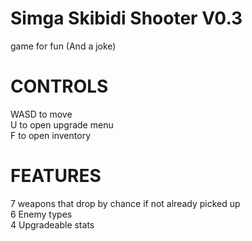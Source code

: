 # Simga Skibidi Shooter V0.3
game for fun (And a joke)

# CONTROLS 
WASD to move <br>
U to open upgrade menu <br>
F to open inventory <Br>

# FEATURES
7 weapons that drop by chance if not already picked up <br>
6 Enemy types <br>
4 Upgradeable stats 
